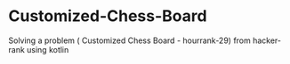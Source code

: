 # Customized-Chess-Board
Solving a problem ( Customized Chess Board - hourrank-29) from hacker-rank using kotlin
